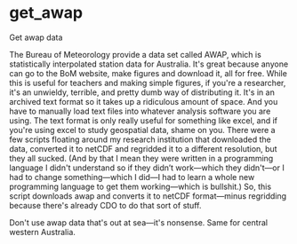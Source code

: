 # get_awap
Get awap data

The Bureau of Meteorology provide a data set called AWAP, which is statistically interpolated station data for Australia. 
It's great because anyone can go to the BoM website, make figures and download it, all for free. 
While this is useful for teachers and making simple figures, if you're a researcher, it's an unwieldy, terrible, and pretty dumb way of distributing it.
It's in an archived text format so it takes up a ridiculous amount of space.
And you have to manually load text files into whatever analysis software you are using.
The text format is only really useful for something like excel, and if you're using excel to study geospatial data, shame on you.
There were a few scripts floating around my research institution that downloaded the data, converted it to netCDF and regridded it to a different resolution, but they all sucked. 
(And by that I mean they were written in a programming language I didn't understand so if they didn’t work—which they didn't—or I had to change something—which I did—I had to learn a whole new programming language to get them working—which is bullshit.)
So, this script downloads awap and converts it to netCDF format—minus regridding because there's already CDO to do that sort of stuff.

Don't use awap data that's out at sea—it's nonsense. Same for central western Australia.
